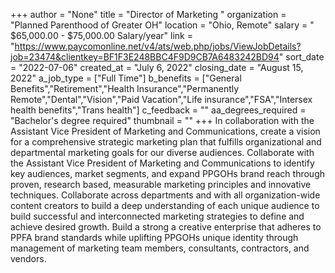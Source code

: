 +++
author = "None"
title = "Director of Marketing "
organization = "Planned Parenthood of Greater OH"
location = "Ohio, Remote"
salary = " $65,000.00 - $75,000.00 Salary/year"
link = "https://www.paycomonline.net/v4/ats/web.php/jobs/ViewJobDetails?job=23474&clientkey=BF1F3E248BBC4F9D9CB7A6483242BD94"
sort_date = "2022-07-06"
created_at = "July 6, 2022"
closing_date = "August 15, 2022"
a_job_type = ["Full Time"]
b_benefits = ["General Benefits","Retirement","Health Insurance","Permanently Remote","Dental","Vision","Paid Vacation","Life insurance","FSA","Intersex health benefits","Trans health"]
c_feedback = ""
aa_degrees_required = "Bachelor's degree required"
thumbnail = ""
+++
In collaboration with the Assistant Vice President of Marketing and Communications, create a vision for a comprehensive strategic marketing plan that fulfills organizational and departmental marketing goals for our diverse audiences. Collaborate with the Assistant Vice President of Marketing and Communications to identify key audiences, market segments, and expand PPGOHs brand reach through proven, research based, measurable marketing principles and innovative techniques. Collaborate across departments and with all organization-wide content creators to build a deep understanding of each unique audience to build successful and interconnected marketing strategies to define and achieve desired growth. Build a strong a creative enterprise that adheres to PPFA brand standards while uplifting PPGOHs unique identity through management of marketing team members, consultants, contractors, and vendors.